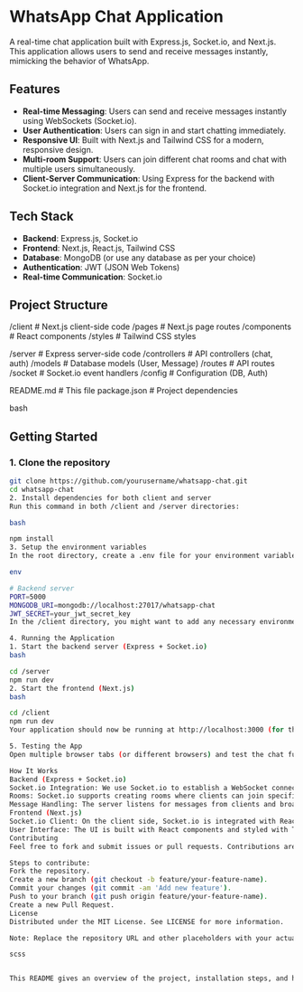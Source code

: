 # WhatsApp Chat Application

A real-time chat application built with Express.js, Socket.io, and Next.js. This application allows users to send and receive messages instantly, mimicking the behavior of WhatsApp.

## Features
- **Real-time Messaging**: Users can send and receive messages instantly using WebSockets (Socket.io).
- **User Authentication**: Users can sign in and start chatting immediately.
- **Responsive UI**: Built with Next.js and Tailwind CSS for a modern, responsive design.
- **Multi-room Support**: Users can join different chat rooms and chat with multiple users simultaneously.
- **Client-Server Communication**: Using Express for the backend with Socket.io integration and Next.js for the frontend.

## Tech Stack
- **Backend**: Express.js, Socket.io
- **Frontend**: Next.js, React.js, Tailwind CSS
- **Database**: MongoDB (or use any database as per your choice)
- **Authentication**: JWT (JSON Web Tokens)
- **Real-time Communication**: Socket.io

## Project Structure


/client # Next.js client-side code /pages # Next.js page routes /components # React components /styles # Tailwind CSS styles

/server # Express server-side code /controllers # API controllers (chat, auth) /models # Database models (User, Message) /routes # API routes /socket # Socket.io event handlers /config # Configuration (DB, Auth)

README.md # This file package.json # Project dependencies

bash


## Getting Started

### 1. Clone the repository
```bash
git clone https://github.com/yourusername/whatsapp-chat.git
cd whatsapp-chat
2. Install dependencies for both client and server
Run this command in both /client and /server directories:

bash

npm install
3. Setup the environment variables
In the root directory, create a .env file for your environment variables:

env

# Backend server
PORT=5000
MONGODB_URI=mongodb://localhost:27017/whatsapp-chat
JWT_SECRET=your_jwt_secret_key
In the /client directory, you might want to add any necessary environment variables for your frontend (e.g., API URLs).

4. Running the Application
1. Start the backend server (Express + Socket.io)
bash

cd /server
npm run dev
2. Start the frontend (Next.js)
bash

cd /client
npm run dev
Your application should now be running at http://localhost:3000 (for the client) and the backend will run at http://localhost:5000.

5. Testing the App
Open multiple browser tabs (or different browsers) and test the chat functionality. Users in different tabs should be able to send and receive messages in real-time.

How It Works
Backend (Express + Socket.io)
Socket.io Integration: We use Socket.io to establish a WebSocket connection between the client and server. This allows for real-time communication without needing to refresh the page.
Rooms: Socket.io supports creating rooms where clients can join specific groups. Each room is dedicated to a chat session.
Message Handling: The server listens for messages from clients and broadcasts them to all users in the same room.
Frontend (Next.js)
Socket.io Client: On the client side, Socket.io is integrated with React to send and receive messages in real-time.
User Interface: The UI is built with React components and styled with Tailwind CSS to ensure responsiveness and ease of customization.
Contributing
Feel free to fork and submit issues or pull requests. Contributions are always welcome!

Steps to contribute:
Fork the repository.
Create a new branch (git checkout -b feature/your-feature-name).
Commit your changes (git commit -am 'Add new feature').
Push to your branch (git push origin feature/your-feature-name).
Create a new Pull Request.
License
Distributed under the MIT License. See LICENSE for more information.

Note: Replace the repository URL and other placeholders with your actual project details.

scss


This README gives an overview of the project, installation steps, and how the app works, with a focus on both the backend (Express + Socket.io) and frontend (Next.js) components.

